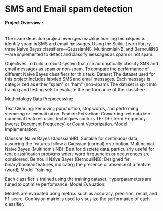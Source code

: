 # SMS and Email spam detection

<h4>Project Overview : </h4><br>
The spam detection project leverages machine learning techniques to identify spam in SMS and email messages. Using the Scikit-Learn library, three Naive Bayes classifiers—GaussianNB, MultinomialNB, and BernoulliNB—are implemented to detect and classify messages as spam or not spam.

Objectives
To build a robust system that can automatically classify SMS and email messages as spam or non-spam.
To compare the performance of different Naive Bayes classifiers for this task.
Dataset
The dataset used for this project includes labeled SMS and email messages. Each message is categorized as either "spam" or "ham" (non-spam). The dataset is split into training and testing sets to evaluate the performance of the classifiers.

Methodology
Data Preprocessing:

Text Cleaning: Removing punctuation, stop words, and performing stemming or lemmatization.
Feature Extraction: Converting text data into numerical features using techniques such as TF-IDF (Term Frequency-Inverse Document Frequency) or Count Vectorization.
Model Implementation:

Gaussian Naive Bayes (GaussianNB): Suitable for continuous data, assuming the features follow a Gaussian (normal) distribution.
Multinomial Naive Bayes (MultinomialNB): Best for discrete data, particularly useful for text classification problems where word frequencies or occurrences are considered.
Bernoulli Naive Bayes (BernoulliNB): Designed for binary/boolean features, indicating the presence or absence of a feature (word).
Model Training:

Each classifier is trained using the training dataset.
Hyperparameters are tuned to optimize performance.
Model Evaluation:

Models are evaluated using metrics such as accuracy, precision, recall, and F1-score.
Confusion matrix is used to visualize the performance of each classifier.

